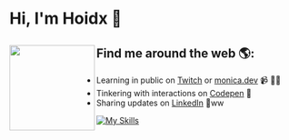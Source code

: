  # Hi, I'm Hoidx 👋 


## Find me around the web 🌎: <a href="https://www.hoidx.dev/"><img align="left" width="150" height="150" src="https://media.tenor.com/i_K3zWsgcG8AAAAi/hacker-pepe.gif"></a>
- Learning in public on <a href="https://www.twitch.tv/blacktechdiva">Twitch</a> or <a href="https://www.monica.dev">monica.dev</a> 📹 ✍🏾
- Tinkering with interactions on <a href="https://codepen.io/m0nica"> Codepen</a> 🏓
- Sharing updates on <a href="https://www.linkedin.com/in/monicampowell/">LinkedIn</a> 💼ww







[![My Skills](https://skillicons.dev/icons?i=react,next,tailwind,redux,bootstrap,mongodb,graphql,firebase,jest,figma&perline=10)](https://skillicons.dev)

